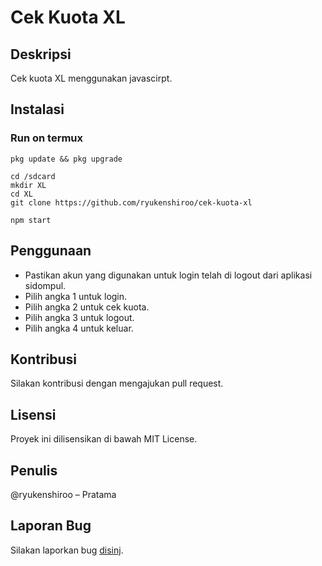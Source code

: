 # Cek Kuota XL

## Deskripsi
Cek kuota XL menggunakan javascirpt.

## Instalasi
### Run on termux
```
pkg update && pkg upgrade
```
```
cd /sdcard
mkdir XL
cd XL
git clone https://github.com/ryukenshiroo/cek-kuota-xl
```
```
npm start
```

## Penggunaan
- Pastikan akun yang digunakan untuk login telah di logout dari aplikasi sidompul.
- Pilih angka 1 untuk login.
- Pilih angka 2 untuk cek kuota.
- Pilih angka 3 untuk logout.
- Pilih angka 4 untuk keluar.

## Kontribusi
Silakan kontribusi dengan mengajukan pull request.

## Lisensi
Proyek ini dilisensikan di bawah MIT License.

## Penulis
@ryukenshiroo – Pratama

## Laporan Bug
Silakan laporkan bug [disinj](https://github.com/ryukenshiroo/cek-kuota-xl/issue).
